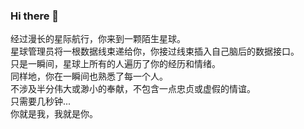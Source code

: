 ### Hi there 👋

经过漫长的星际航行，你来到一颗陌生星球。  
星球管理员将一根数据线束递给你，你接过线束插入自己脑后的数据接口。  
只是一瞬间，星球上所有的人遍历了你的经历和情绪。  
同样地，你在一瞬间也熟悉了每一个人。  
不涉及半分伟大或渺小的奉献，不包含一点忠贞或虚假的情谊。  
只需要几秒钟...    
你就是我，我就是你。

